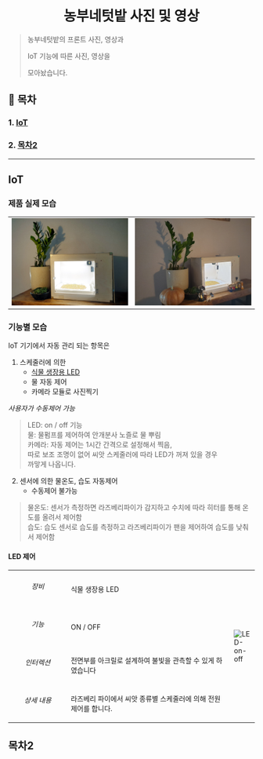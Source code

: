 <h1 align=center>농부네텃밭 사진 및 영상</h1>

> 농부네텃밭의 프론트 사진, 영상과
>
> IoT 기능에 따른 사진, 영상을 
>
> 모아놨습니다.

## :book: 목차

### 1. [IoT](#iot)

### 2. [목차2](#목차2)

---

## IoT

### 제품 실제 모습
<table style="table-layout: fixed; overflow-wrap: break-word;">
  <tbody>
    <tr>
      <td style="vertical-align: middle;"><img width="480" src="demo_images/prod-face.jpg" alt="prod-face" style="max-width: 100%;" /></td>
      <td style="vertical-align: middle;"><img width="480" src="demo_images/prod-left.jpg" alt="prod-left" style="max-width: 100%;" /></td>
    </tr>
  </tbody>
</table>



### 기능별 모습
IoT 기기에서 자동 관리 되는 항목은 

1. 스케줄러에 의한 
    * [식물 생장용 LED](#led-제어)
    * 물 자동 제어
    * 카메라 모듈로 사진찍기
     
_사용자가 수동제어 가능_

>   
>   LED: on / off 기능   
>   물: 물펌프를 제어하여 안개분사 노즐로 물 뿌림   
>   카메라: 자동 제어는 1시간 간격으로 설정해서 찍음,     
>           따로 보조 조명이 없어 씨앗 스케줄러에 따라 LED가 꺼져 있을 경우   
>           까맣게 나옵니다.   
>   
2. 센서에 의한 물온도, 습도 자동제어   
    * 수동제어 불가능   
>      
>   물온도: 센서가 측정하면 라즈베리파이가 감지하고 수치에 따라 히터를 통해 온도를 올려서 제어함    
>   습도: 습도 센서로 습도를 측정하고 라즈베리파이가 팬을 제어하여 습도를 낮춰서 제어함   
>    

####  LED 제어
<table style="table-layout: fixed; overflow-wrap: break-word;">
  <tbody>
    <tr>
      <td width="120" style="vertical-align: middle;"><h6 align=center>장비</h6></td>
      <td width="360">식물 생장용 LED</td>
      <td rowspan=4 style="vertical-align: middle;"><img width="480" src="demo_images/LED-on-off.gif" alt="LED-on-off" style="max-width: 100%;" /></td>
    </tr>
    <tr>
      <td width="120" style="vertical-align: middle;"><h6 align=center>기능</h6></td>
      <td width="360">ON / OFF</td>
    </tr>
    <tr>
      <td width="120" style="vertical-align: middle;"><h6 align=center>인터렉션</h6></td>
      <td width="360">전면부를 아크릴로 설계하여 불빛을 관측할 수 있게 하였습니다</td>
    </tr>
    <tr>
      <td rowspan=2 width="120" style="vertical-align: middle;"><h6 align=center>상세 내용</h6></td>
      <td rowspan=2 width="360">
      <div>라즈베리 파이에서 씨앗 종류별 스케줄러에 의해 전원 제어를 합니다.</div>
      </td>
    </tr>
  </tbody>
</table>


## 목차2